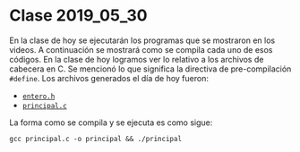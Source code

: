 # Clase 2019_05_30

En la clase de hoy se ejecutarán los programas que se mostraron en los videos. A continuación se mostrará como se compila cada uno de esos códigos.
En la clase de hoy logramos ver lo relativo a los archivos de cabecera en C. Se mencionó lo que significa la directiva de pre-compilación `#define`.
Los archivos generados el día de hoy fueron: 

* [`entero.h`](entero.h) 
* [`principal.c`](principal.c)

La forma como se compila y se ejecuta es como sigue:

```
gcc principal.c -o principal && ./principal

```

